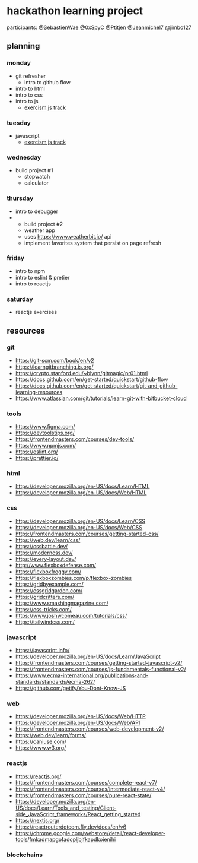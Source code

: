 # hackathon learning project
participants: [@SebastienWae](https://github.com/SebastienWae) [@0xSpyC](https://github.com/0xSpyC) [@Ptitjen](https://github.com/Ptitjen) [@Jeanmichel7](https://github.com/Jeanmichel7) [@jimbo127](https://github.com/jimbo127)

## planning
### monday
- git refresher
  - intro to github flow
- intro to html
- intro to css
- intro to js
  - [exercism js track](https://exercism.org/tracks/javascript)
### tuesday
- javascript
  - [exercism js track](https://exercism.org/tracks/javascript)
### wednesday
- build project #1
  - stopwatch
  - calculator
### thursday
- intro to debugger
- - build project #2
  - weather app
  - uses https://www.weatherbit.io/ api
  - implement favorites system that persist on page refresh 
### friday
- intro to npm
- intro to eslint & pretier
- intro to reactjs
### saturday
- reactjs exercises

## resources
### git
- https://git-scm.com/book/en/v2
- https://learngitbranching.js.org/
- https://crypto.stanford.edu/~blynn/gitmagic/pr01.html
- https://docs.github.com/en/get-started/quickstart/github-flow
- https://docs.github.com/en/get-started/quickstart/git-and-github-learning-resources
- https://www.atlassian.com/git/tutorials/learn-git-with-bitbucket-cloud
### tools
- https://www.figma.com/
- https://devtoolstips.org/
- https://frontendmasters.com/courses/dev-tools/
- https://www.npmjs.com/
- https://eslint.org/
- https://prettier.io/
### html
- https://developer.mozilla.org/en-US/docs/Learn/HTML
- https://developer.mozilla.org/en-US/docs/Web/HTML
### css
- https://developer.mozilla.org/en-US/docs/Learn/CSS
- https://developer.mozilla.org/en-US/docs/Web/CSS
- https://frontendmasters.com/courses/getting-started-css/
- https://web.dev/learn/css/
- https://cssbattle.dev/
- https://moderncss.dev/
- https://every-layout.dev/
- http://www.flexboxdefense.com/
- https://flexboxfroggy.com/
- https://flexboxzombies.com/p/flexbox-zombies
- https://gridbyexample.com/
- https://cssgridgarden.com/
- https://gridcritters.com/
- https://www.smashingmagazine.com/
- https://css-tricks.com/
- https://www.joshwcomeau.com/tutorials/css/
- https://tailwindcss.com/
### javascript
- https://javascript.info/
- https://developer.mozilla.org/en-US/docs/Learn/JavaScript
- https://frontendmasters.com/courses/getting-started-javascript-v2/
- https://frontendmasters.com/courses/js-fundamentals-functional-v2/
- https://www.ecma-international.org/publications-and-standards/standards/ecma-262/
- https://github.com/getify/You-Dont-Know-JS
### web
- https://developer.mozilla.org/en-US/docs/Web/HTTP
- https://developer.mozilla.org/en-US/docs/Web/API
- https://frontendmasters.com/courses/web-development-v2/
- https://web.dev/learn/forms/
- https://caniuse.com/
- https://www.w3.org/
### reactjs
- https://reactjs.org/
- https://frontendmasters.com/courses/complete-react-v7/
- https://frontendmasters.com/courses/intermediate-react-v4/
- https://frontendmasters.com/courses/pure-react-state/
- https://developer.mozilla.org/en-US/docs/Learn/Tools_and_testing/Client-side_JavaScript_frameworks/React_getting_started
- https://nextjs.org/
- https://reactrouterdotcom.fly.dev/docs/en/v6
- https://chrome.google.com/webstore/detail/react-developer-tools/fmkadmapgofadopljbjfkapdkoienihi
### blockchains
